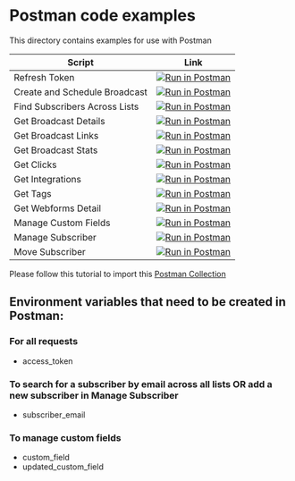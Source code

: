 # Postman code examples

This directory contains examples for use with Postman

| Script | Link |
|--------|------|
| Refresh Token|[![Run in Postman](https://run.pstmn.io/button.svg)](https://app.getpostman.com/run-collection/02e9dee995da1faa5246)|
| Create and Schedule Broadcast|[![Run in Postman](https://run.pstmn.io/button.svg)](https://app.getpostman.com/run-collection/ba6d8b345c3af5ea818f)|
| Find Subscribers Across Lists|[![Run in Postman](https://run.pstmn.io/button.svg)](https://app.getpostman.com/run-collection/a4cdc5084c8754be743a)|
| Get Broadcast Details|[![Run in Postman](https://run.pstmn.io/button.svg)](https://app.getpostman.com/run-collection/663a1a3592eca815d67f)|
| Get Broadcast Links|[![Run in Postman](https://run.pstmn.io/button.svg)](https://app.getpostman.com/run-collection/e5b47bc6948656574a8d)|
| Get Broadcast Stats|[![Run in Postman](https://run.pstmn.io/button.svg)](https://app.getpostman.com/run-collection/de9b2e049f19a2d6321e)|
| Get Clicks|[![Run in Postman](https://run.pstmn.io/button.svg)](https://app.getpostman.com/run-collection/04c90d95d82c858e41f0)|
| Get Integrations|[![Run in Postman](https://run.pstmn.io/button.svg)](https://app.getpostman.com/run-collection/9bd293676175f45a4e94)|
| Get Tags|[![Run in Postman](https://run.pstmn.io/button.svg)](https://app.getpostman.com/run-collection/27e5919703657ae35371)|
| Get Webforms Detail|[![Run in Postman](https://run.pstmn.io/button.svg)](https://app.getpostman.com/run-collection/ca5e3bbb2e9f66d01f3a)|
| Manage Custom Fields|[![Run in Postman](https://run.pstmn.io/button.svg)](https://app.getpostman.com/run-collection/281162d0b04a754accfb)|
| Manage Subscriber|[![Run in Postman](https://run.pstmn.io/button.svg)](https://app.getpostman.com/run-collection/d506560ec1eb9beef83f)|
| Move Subscriber|[![Run in Postman](https://run.pstmn.io/button.svg)](https://app.getpostman.com/run-collection/51f00d9b666908e82edf)|

Please follow this tutorial to import this [Postman Collection](https://www.getpostman.com/docs/collections)

## Environment variables that need to be created in Postman:

### For all requests

- access_token

### To search for a subscriber by email across all lists OR add a new subscriber in Manage Subscriber

- subscriber_email

### To manage custom fields

- custom_field
- updated_custom_field
